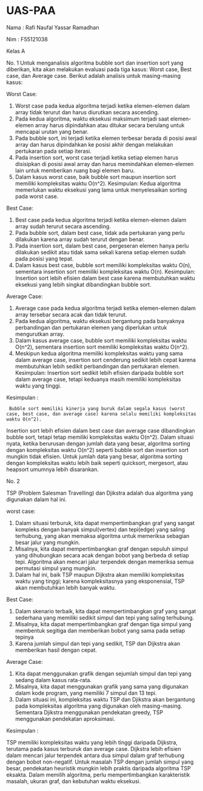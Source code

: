 # UAS-PAA
Nama : Rafi Naufal Yassar Ramadhan

Nim  : F55121038

Kelas A

No. 1
Untuk menganalisis algoritma bubble sort dan insertion sort yang diberikan, kita akan melakukan evaluasi pada tiga kasus: Worst case, Best case, dan Average case. Berikut adalah analisis untuk masing-masing kasus:

Worst Case:

1. Worst case pada kedua algoritma terjadi ketika elemen-elemen dalam array tidak terurut dan harus diurutkan secara ascending.
2. Pada kedua algoritma, waktu eksekusi maksimum terjadi saat elemen-elemen array harus dipindahkan atau ditukar secara berulang untuk mencapai urutan yang benar.
3. Pada bubble sort, ini terjadi ketika elemen terbesar berada di posisi awal array dan harus dipindahkan ke posisi akhir dengan melakukan pertukaran pada setiap iterasi.
4. Pada insertion sort, worst case terjadi ketika setiap elemen harus disisipkan di posisi awal array dan harus memindahkan elemen-elemen lain untuk memberikan ruang bagi elemen baru.
5. Dalam kasus worst case, baik bubble sort maupun insertion sort memiliki kompleksitas waktu O(n^2).
Kesimpulan: Kedua algoritma memerlukan waktu eksekusi yang lama untuk menyelesaikan sorting pada worst case.

Best Case:

1. Best case pada kedua algoritma terjadi ketika elemen-elemen dalam array sudah terurut secara ascending.
2. Pada bubble sort, dalam best case, tidak ada pertukaran yang perlu dilakukan karena array sudah terurut dengan benar.
3. Pada insertion sort, dalam best case, pergeseran elemen hanya perlu dilakukan sedikit atau tidak sama sekali karena setiap elemen sudah pada posisi yang tepat.
4. Dalam kasus best case, bubble sort memiliki kompleksitas waktu O(n), sementara insertion sort memiliki kompleksitas waktu O(n).
Kesimpulan: Insertion sort lebih efisien dalam best case karena membutuhkan waktu eksekusi yang lebih singkat dibandingkan bubble sort.

Average Case:

1. Average case pada kedua algoritma terjadi ketika elemen-elemen dalam array tersebar secara acak dan tidak terurut.
2. Pada kedua algoritma, waktu eksekusi bergantung pada banyaknya perbandingan dan pertukaran elemen yang diperlukan untuk mengurutkan array.
3. Dalam kasus average case, bubble sort memiliki kompleksitas waktu O(n^2), sementara insertion sort memiliki kompleksitas waktu O(n^2).
4. Meskipun kedua algoritma memiliki kompleksitas waktu yang sama dalam average case, insertion sort cenderung sedikit lebih cepat karena membutuhkan lebih sedikit perbandingan dan pertukaran elemen.
Kesimpulan: Insertion sort sedikit lebih efisien daripada bubble sort dalam average case, tetapi keduanya masih memiliki kompleksitas waktu yang tinggi.

Kesimpulan :

     Bubble sort memiliki kinerja yang buruk dalam segala kasus (worst case, best case, dan average case) karena selalu memiliki kompleksitas waktu O(n^2).
Insertion sort lebih efisien dalam best case dan average case dibandingkan bubble sort, tetapi tetap memiliki kompleksitas waktu O(n^2).
Dalam situasi nyata, ketika berurusan dengan jumlah data yang besar, algoritma sorting dengan kompleksitas waktu O(n^2) seperti bubble sort dan insertion sort mungkin tidak efisien.
Untuk jumlah data yang besar, algoritma sorting dengan kompleksitas waktu lebih baik seperti quicksort, mergesort, atau heapsort umumnya lebih disarankan.

No. 2 

TSP (Problem Salesman Travelling) dan Djikstra adalah dua algoritma yang digunakan dalam hal ini.

worst case:
1. Dalam situasi terburuk, kita dapat mempertimbangkan graf yang sangat kompleks dengan banyak simpul(vertex) dan tepi(edge) yang saling terhubung, yang akan memaksa algoritma untuk memeriksa sebagian besar jalur yang mungkin.
2.  Misalnya, kita dapat mempertimbangkan graf dengan sepuluh simpul yang dihubungkan secara acak dengan bobot yang berbeda di setiap tepi. Algoritma akan mencari jalur terpendek dengan memeriksa semua permutasi simpul yang mungkin.
3. Dalam hal ini, baik TSP maupun Dijkstra akan memiliki kompleksitas waktu yang tinggi; karena kompleksitasnya yang eksponensial, TSP akan membutuhkan lebih banyak waktu.
   
Best Case:
1. Dalam skenario terbaik, kita dapat mempertimbangkan graf yang sangat sederhana yang memiliki sedikit simpul dan tepi yang saling terhubung.
2. Misalnya, kita dapat mempertimbangkan graf dengan tiga simpul yang membentuk segitiga dan memberikan bobot yang sama pada setiap tepinya
3. Karena jumlah simpul dan tepi yang sedikit, TSP dan Dijkstra akan memberikan hasil dengan cepat.
   
Average Case:
1. Kita dapat menggunakan grafik dengan sejumlah simpul dan tepi yang sedang dalam kasus rata-rata.
2. Misalnya, kita dapat menggunakan grafik yang sama yang digunakan dalam kode program, yang memiliki 7 simpul dan 13 tepi.
3. Dalam situasi ini, kompleksitas waktu TSP dan Djikstra akan bergantung pada kompleksitas algoritma yang digunakan oleh masing-masing. Sementara Djikstra menggunakan pendekatan greedy, TSP menggunakan pendekatan aproksimasi.

Kesimpulan :

   TSP memiliki kompleksitas waktu yang lebih tinggi daripada Dijkstra, terutama pada kasus terburuk dan average case.
Dijkstra lebih efisien dalam mencari jalur terpendek antara dua simpul dalam graf terhubung dengan bobot non-negatif.
Untuk masalah TSP dengan jumlah simpul yang besar, pendekatan heuristik mungkin lebih praktis daripada algoritma TSP eksakta.
Dalam memilih algoritma, perlu mempertimbangkan karakteristik masalah, ukuran graf, dan kebutuhan waktu eksekusi.

